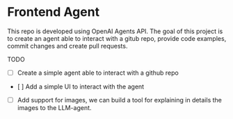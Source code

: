 # Frontend Agent
This repo is developed using OpenAI Agents API. The goal of this project is to create an agent able to interact with a gitub repo, provide code examples, commit changes and create pull requests.


TODO
- [ ] Create a simple agent able to interact with a github repo
- [ ] Add a simple UI to interact with the agent
- [ ] Add support for images, we can build a tool for explaining in details the images to the LLM-agent.